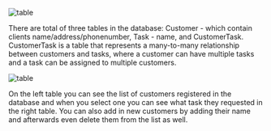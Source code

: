 ![table](https://user-images.githubusercontent.com/118594101/218719956-539a9a6e-c464-4425-8fbd-f98720758b68.png)

There are total of three tables in the database: Customer - which contain clients name/address/phonenumber, Task - name, and CustomerTask. CustomerTask is a table that represents a many-to-many relationship between customers and tasks, where a customer can have multiple tasks and a task can be assigned to multiple customers.

![table](https://user-images.githubusercontent.com/118594101/218718328-a7c3fcb0-3005-4faa-92c1-1eae85f378f5.png)

On the left table you can see the list of customers registered in the database and when you select one you can see what task they requested in the right table. You can also add in new customers by adding their name and afterwards even delete them from the list as well.

